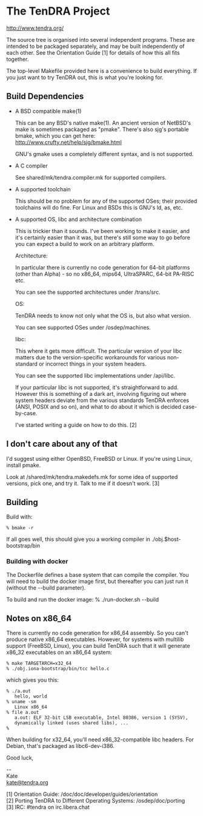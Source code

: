 
# The TenDRA Project

http://www.tendra.org/

The source tree is organised into several independent programs. These are
intended to be packaged separately, and may be built independently of
each other. See the Orientation Guide [1] for details of how this all
fits together.

The top-level Makefile provided here is a convenience to build everything.
If you just want to try TenDRA out, this is what you're looking for.


## Build Dependencies

 - A BSD compatible make(1)

   This can be any BSD's native make(1). An ancient version of NetBSD's
   make is sometimes packaged as "pmake". There's also sjg's portable
   bmake, which you can get here: http://www.crufty.net/help/sjg/bmake.html

   GNU's gmake uses a completely different syntax, and is not supported.

 - A C compiler

   See shared/mk/tendra.compiler.mk for supported compilers.

 - A supported toolchain

   This should be no problem for any of the supported OSes; their provided
   toolchains will do fine. For Linux and BSDs this is GNU's ld, as, etc.

 - A supported OS, libc and architecture combination

   This is trickier than it sounds. I've been working to make it easier,
   and it's certainly easier than it was, but there's still some way to
   go before you can expect a build to work on an arbitrary platform.

   Architecture:

     In particular there is currently no code generation for
     64-bit platforms (other than Alpha) - so no x86_64, mips64,
     UltraSPARC, 64-bit PA-RISC etc.

     You can see the supported architectures under /trans/src.

   OS:

     TenDRA needs to know not only what the OS is, but also what
     version.

     You can see supported OSes under /osdep/machines.

   libc:

     This where it gets more difficult. The particular version of your
     libc matters due to the version-specific workarounds for various
     non-standard or incorrect things in your system headers.

     You can see the supported libc implementations under /api/libc.

     If your particular libc is not supported, it's straightforward to
     add. However this is something of a dark art, involving figuring
     out where system headers deviate from the various standards TenDRA
     enforces (ANSI, POSIX and so on), and what to do about it which is
     decided case-by-case.

     I've started writing a guide on how to do this. [2]


## I don't care about any of that

I'd suggest using either OpenBSD, FreeBSD or Linux. If you're using Linux,
install pmake.

Look at /shared/mk/tendra.makedefs.mk for some idea of supported
versions, pick one, and try it. Talk to me if it doesn't work. [3]


## Building

Build with:

    % bmake -r

If all goes well, this should give you a working compiler in ./obj.$host-bootstrap/bin

### Building with docker

The Dockerfile defines a base system that can compile the compiler.  You will need
to build the docker image first, but thereafter you can just run it (without the --build
parameter).

To build and run the docker image:
    % ./run-docker.sh --build


## Notes on x86_64

There is currently no code generation for x86_64 assembly. So you can't
produce native x86_64 executables. However, for systems with multilib
support (FreeBSD, Linux), you can build TenDRA such that it will
generate x86_32 executables on an x86_64 system:

    % make TARGETARCH=x32_64
    % ./obj.iona-bootstrap/bin/tcc hello.c

which gives you this:

    % ./a.out
       hello, world
    % uname -sm
       Linux x86_64
    % file a.out
       a.out: ELF 32-bit LSB executable, Intel 80386, version 1 (SYSV),
       dynamically linked (uses shared libs), ...
    %

When building for x32_64, you'll need x86_32-compatible libc headers.
For Debian, that's packaged as libc6-dev-i386.

Good luck,

--  
Kate  
kate@tendra.org


[1] Orientation Guide: /doc/doc/developer/guides/orientation  
[2] Porting TenDRA to Different Operating Systems: /osdep/doc/porting  
[3] IRC: #tendra on irc.libera.chat

